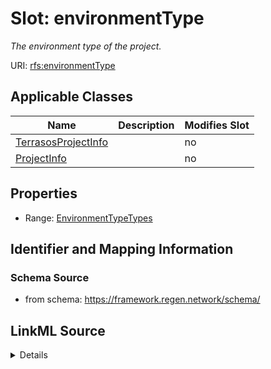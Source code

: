 

# Slot: environmentType


_The environment type of the project._



URI: [rfs:environmentType](https://framework.regen.network/schema/environmentType)



<!-- no inheritance hierarchy -->





## Applicable Classes

| Name | Description | Modifies Slot |
| --- | --- | --- |
| [TerrasosProjectInfo](TerrasosProjectInfo.md) |  |  no  |
| [ProjectInfo](ProjectInfo.md) |  |  no  |







## Properties

* Range: [EnvironmentTypeTypes](EnvironmentTypeTypes.md)





## Identifier and Mapping Information







### Schema Source


* from schema: https://framework.regen.network/schema/




## LinkML Source

<details>
```yaml
name: environmentType
description: The environment type of the project.
from_schema: https://framework.regen.network/schema/
rank: 1000
slot_uri: rfs:environmentType
alias: environmentType
domain_of:
- ProjectInfo
range: EnvironmentTypeTypes

```
</details>